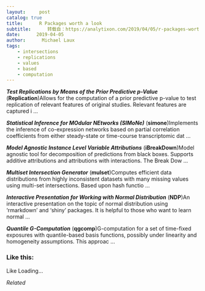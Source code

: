 ```yaml
---
layout:     post
catalog: true
title:      R Packages worth a look
subtitle:      转载自：https://analytixon.com/2019/04/05/r-packages-worth-a-look-1476/
date:      2019-04-05
author:      Michael Laux
tags:
    - intersections
    - replications
    - values
    - based
    - computation
---
```


***Test Replications by Means of the Prior Predictive p-Value*** (**Replication**)Allows for the computation of a prior predictive p-value to test replication of relevant features of original studies. Relevant features are captured i …

***Statistical Inference for MOdular NEtworks (SIMoNe)*** (**simone**)Implements the inference of co-expression networks based on partial correlation coefficients from either steady-state or time-course transcriptomic dat …

***Model Agnostic Instance Level Variable Attributions*** (**iBreakDown**)Model agnostic tool for decomposition of predictions from black boxes. Supports additive attributions and attributions with interactions. The Break Dow …

***Multiset Intersection Generator*** (**mulset**)Computes efficient data distributions from highly inconsistent datasets with many missing values using multi-set intersections. Based upon hash functio …

***Interactive Presentation for Working with Normal Distribution*** (**NDP**)An interactive presentation on the topic of normal distribution using ‘rmarkdown’ and ‘shiny’ packages. It is helpful to those who want to learn normal …

***Quantile G-Computation*** (**qgcomp**)G-computation for a set of time-fixed exposures with quantile-based basis functions, possibly under linearity and homogeneity assumptions. This approac …





### Like this:

Like Loading...


*Related*

